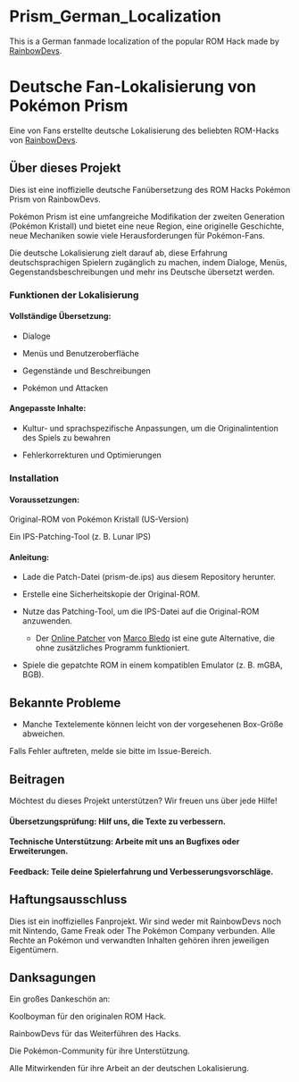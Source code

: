 # Prism_German_Localization
This is a German fanmade localization of the popular ROM Hack made by [RainbowDevs](https://rainbowdevs.com).


# Deutsche Fan-Lokalisierung von Pokémon Prism

Eine von Fans erstellte deutsche Lokalisierung des beliebten ROM-Hacks von [RainbowDevs](https://rainbowdevs.com).


## Über dieses Projekt

Dies ist eine inoffizielle deutsche Fanübersetzung des ROM Hacks Pokémon Prism von RainbowDevs. 

Pokémon Prism ist eine umfangreiche Modifikation der zweiten Generation (Pokémon Kristall) und bietet eine neue Region, eine originelle Geschichte, neue Mechaniken sowie viele Herausforderungen für Pokémon-Fans.

Die deutsche Lokalisierung zielt darauf ab, diese Erfahrung deutschsprachigen Spielern zugänglich zu machen, indem Dialoge, Menüs, Gegenstandsbeschreibungen und mehr ins Deutsche übersetzt werden.


### Funktionen der Lokalisierung

#### Vollständige Übersetzung:

 - Dialoge

 - Menüs und Benutzeroberfläche

 - Gegenstände und Beschreibungen

 - Pokémon und Attacken


#### Angepasste Inhalte:

 - Kultur- und sprachspezifische Anpassungen, um die Originalintention des Spiels zu bewahren
 
 - Fehlerkorrekturen und Optimierungen


### Installation

#### Voraussetzungen:

Original-ROM von Pokémon Kristall (US-Version)

Ein IPS-Patching-Tool (z. B. Lunar IPS)


#### Anleitung:

 - Lade die Patch-Datei (prism-de.ips) aus diesem Repository herunter.

 - Erstelle eine Sicherheitskopie der Original-ROM.

 - Nutze das Patching-Tool, um die IPS-Datei auf die Original-ROM anzuwenden.
   - Der [Online Patcher](https://www.marcrobledo.com/RomPatcher.js/) von [Marco Bledo](https://github.com/marcrobledo) ist eine gute Alternative, die ohne zusätzliches Programm funktioniert.

 - Spiele die gepatchte ROM in einem kompatiblen Emulator (z. B. mGBA, BGB).


## Bekannte Probleme

 - Manche Textelemente können leicht von der vorgesehenen Box-Größe abweichen.
   

Falls Fehler auftreten, melde sie bitte im Issue-Bereich.


## Beitragen

Möchtest du dieses Projekt unterstützen? Wir freuen uns über jede Hilfe!

#### Übersetzungsprüfung: Hilf uns, die Texte zu verbessern.

#### Technische Unterstützung: Arbeite mit uns an Bugfixes oder Erweiterungen.

#### Feedback: Teile deine Spielerfahrung und Verbesserungsvorschläge.



## Haftungsausschluss

Dies ist ein inoffizielles Fanprojekt. Wir sind weder mit RainbowDevs noch mit Nintendo, Game Freak oder The Pokémon Company verbunden. Alle Rechte an Pokémon und verwandten Inhalten gehören ihren jeweiligen Eigentümern.



## Danksagungen

Ein großes Dankeschön an:

Koolboyman für den originalen ROM Hack.

RainbowDevs für das Weiterführen des Hacks.

Die Pokémon-Community für ihre Unterstützung.

Alle Mitwirkenden für ihre Arbeit an der deutschen Lokalisierung.



